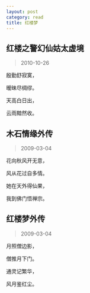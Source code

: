 ```yaml
---
layout: post
category: read
title: 红楼梦
---
```


## 红楼之警幻仙姑太虚境 ##

> 2010-10-26

殷勤舒寂寞，

暧昧尽绸缪。

天高白日出，

云雨黯然收。

## 木石情缘外传 ##

> 2009-03-04

花向秋风开无意，

风从花过自多情。 

她在天外得仙果，
 
我到佛门悟禅宗。

## 红楼梦外传 ##

> 2009-03-04

月照僧边影，

僧推月下门。

通灵记繁华，

风月鉴红尘。
